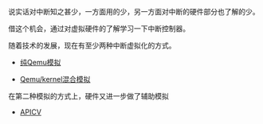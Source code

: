 说实话对中断知之甚少，一方面用的少，另一方面对中断的硬件部分也了解的少。

借这个机会，通过对虚拟硬件的了解学习一下中断控制器。

随着技术的发展，现在有至少两种中断虚拟化的方式。

  * [纯Qemu模拟][1]

  * [Qemu/kernel混合模拟][2]

在第二种模拟的方式上，硬件又进一步做了辅助模拟

  * [APICV][3]

[1]: /apic/01-qemu_emulate.md
[2]: /apic/02-qemu_kernel_emulate.md
[3]: /apic/03-apicv.md

